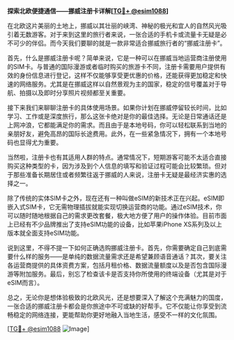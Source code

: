 **探索北欧便捷通信——挪威注册卡详解[[TG💪+ @esim1088](https://t.me/s/esim1088)]**

在北欧这片美丽的土地上，挪威以其壮丽的峡湾、神秘的极光和宜人的自然风光吸引着无数游客。对于来到这里的旅行者来说，一张合适的手机卡或流量卡无疑是必不可少的伴侣。而今天我们要聊的就是一款非常适合挪威旅行者的“挪威注册卡”。

首先，什么是挪威注册卡呢？简单来说，它是一种可以在挪威当地运营商注册使用的SIM卡。与普通的国际漫游或者临时购买的旅游卡不同，注册卡需要用户提供有效的身份信息进行登记，这样不仅能够享受更优惠的价格，还能获得更加稳定和快速的网络服务。尤其是在挪威这样以自然景观为主的国家，稳定的信号覆盖对于导航、拍摄以及即时分享照片视频都至关重要。

接下来我们来聊聊注册卡的具体使用场景。如果你计划在挪威停留较长时间，比如学习、工作或是深度旅行，那么这张卡绝对是你的最佳选择。无论是日常通话还是上网冲浪，它都能满足你的需求。而且由于是本地号码，你可以轻松联系到当地的亲朋好友，避免高昂的国际长途费用。此外，在一些紧急情况下，拥有一个本地号码也显得尤为重要。

当然啦，注册卡也有其适用人群的特点。通常情况下，短期游客可能不太适合直接购买这种类型的卡，因为涉及到个人信息的填写和验证过程可能会比较繁琐。但对于那些准备长期居住或者频繁往返于挪威的人来说，注册卡无疑是最经济实惠的选择之一。

除了传统的实体SIM卡之外，现在还有一种叫做eSIM的新技术正在兴起。eSIM即嵌入式SIM卡，它无需物理插拔就能实现切换运营商的功能。通过eSIM技术，你可以随时随地根据自己的需求更改套餐，极大地方便了用户的操作体验。目前市面上已经有不少品牌推出了支持eSIM功能的设备，比如苹果iPhone XS系列及以上版本就全面支持eSIM功能。

说到这里，不得不提一下如何正确选购挪威注册卡。首先，你需要确定自己到底需要什么样的服务——是单纯的数据流量需求还是希望兼顾语音通话？其次，要关注各运营商提供的具体资费方案，包括月租价格、数据流量额度以及是否包含国际漫游等附加服务。最后，别忘了检查该卡是否支持你所使用的终端设备（尤其是对于eSIM而言）。

总之，无论你是想体验极致的北欧风光，还是想要深入了解这个充满魅力的国度，一张合适的挪威注册卡都会是你旅途中不可或缺的好帮手。它不仅能让你享受到流畅稳定的网络连接，更能帮助你更好地融入当地生活，感受不一样的文化氛围。

[[TG💪+ @esim1088](https://t.me/s/esim1088) ![Image](https://i.postimg.cc/4NQfJmqS/Snipaste-2025-05-13-00-14-12.png)]